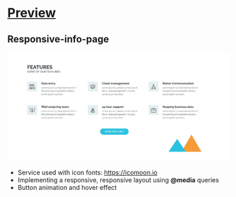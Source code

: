 # [Preview]()

## Responsive-info-page
![preview-img](preview-img.jpg)

* Service used with icon fonts:  https://icomoon.io
* Implementing a responsive, responsive layout using **@media** queries
* Button animation and hover effect